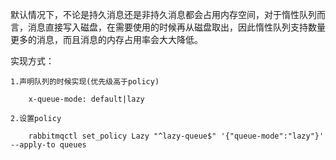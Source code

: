 默认情况下，不论是持久消息还是非持久消息都会占用内存空间，对于惰性队列而言，消息直接写入磁盘，在需要使用的时候再从磁盘取出，因此惰性队列支持数量更多的消息，而且消息的内存占用率会大大降低。



实现方式：

    1.声明队列的时候实现(优先级高于policy)

        x-queue-mode: default|lazy

    2.设置policy

        rabbitmqctl set_policy Lazy "^lazy-queue$" '{"queue-mode":"lazy"}' --apply-to queues
